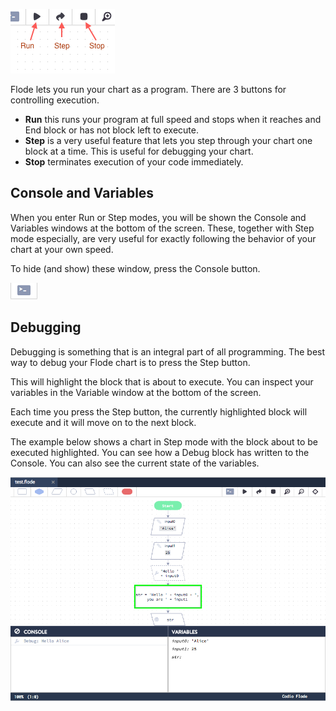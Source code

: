 ![](.guides/img/run.png)

Flode lets you run your chart as a program. There are 3 buttons for controlling execution.

- **Run** this runs your program at full speed and stops when it reaches and End block or has not block left to execute.
- **Step** is a very useful feature that lets you step through your chart one block at a time. This is useful for debugging your chart.
- **Stop** terminates execution of your code immediately.

## Console and Variables
When you enter Run or Step modes, you will be shown the Console and Variables windows at the bottom of the screen. These, together with Step mode especially, are very useful for exactly following the behavior of your chart at your own speed.

To hide (and show) these window, press the Console button.

![](.guides/img/console.png)

## Debugging
Debugging is something that is an integral part of all programming. The best way to debug your Flode chart is to press the Step button.

This will highlight the block that is about to execute. You can inspect your variables in the Variable window at the bottom of the screen.

Each time you press the Step button, the currently highlighted block will execute and it will move on to the next block.

The example below shows a chart in Step mode with the block about to be executed highlighted. You can see how a Debug block has written to the Console. You can also see the current state of the variables.

![](.guides/img/step.png)